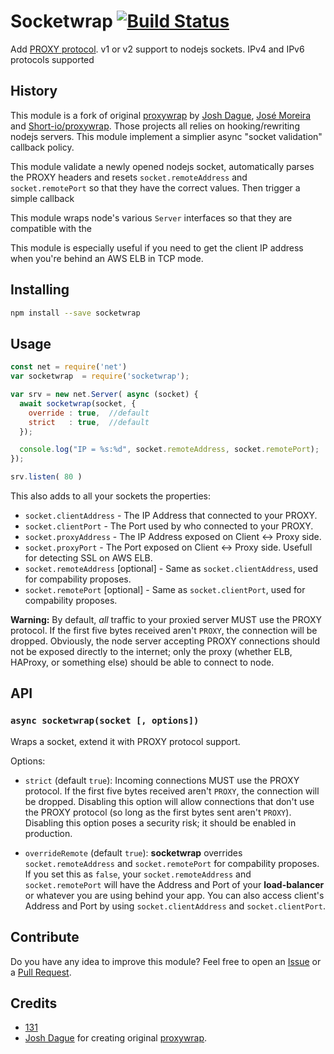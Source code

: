 # Socketwrap [![Build Status](https://travis-ci.org/findhit/proxywrap.svg?branch=master)](https://travis-ci.org/findhit/proxywrap)

Add [PROXY protocol](http://haproxy.1wt.eu/download/1.5/doc/proxy-protocol.txt). v1 or v2 support to nodejs sockets. IPv4 and IPv6 protocols supported

## History

This module is a fork of original [proxywrap](https://github.com/cusspvz/proxywrap) by [Josh Dague](https://github.com/daguej), [José Moreira
](https://github.com/cusspvz) and [Short-io/proxywrap](https://github.com/Short-io/proxywrap). Those projects all relies on hooking/rewriting nodejs servers. This module implement a simplier async "socket validation" callback policy.

This module validate a newly opened nodejs socket, automatically parses the PROXY headers and resets `socket.remoteAddress` and `socket.remotePort` so that they have the correct values. Then trigger a simple callback

This module wraps node's various `Server` interfaces so that they are compatible with the 

This module is especially useful if you need to get the client IP address when you're behind an AWS ELB in TCP mode.

## Installing

```bash
npm install --save socketwrap
```

## Usage

```js
const net = require('net')
var socketwrap  = require('socketwrap');

var srv = new net.Server( async (socket) {
  await socketwrap(socket, {
    override : true,  //default
    strict   : true,  //default
  });

  console.log("IP = %s:%d", socket.remoteAddress, socket.remotePort);
});

srv.listen( 80 )

```
This also adds to all your sockets the properties:
* `socket.clientAddress` - The IP Address that connected to your PROXY.
* `socket.clientPort` - The Port used by who connected to your PROXY.
* `socket.proxyAddress` - The IP Address exposed on Client <-> Proxy side.
* `socket.proxyPort` - The Port exposed on Client <-> Proxy side. Usefull for detecting SSL on AWS ELB.
* `socket.remoteAddress` [optional] - Same as `socket.clientAddress`, used for compability proposes.
* `socket.remotePort` [optional] - Same as `socket.clientPort`, used for compability proposes.

**Warning:** By default, *all* traffic to your proxied server MUST use the PROXY protocol.  If the first five bytes received aren't `PROXY`, the connection will be dropped.  Obviously, the node server accepting PROXY connections should not be exposed directly to the internet; only the proxy (whether ELB, HAProxy, or something else) should be able to connect to node.

## API


### `async socketwrap(socket [, options])`

Wraps a socket, extend it with PROXY protocol support.

Options:

- `strict` (default `true`): Incoming connections MUST use the PROXY protocol.  If the first five bytes received aren't `PROXY`, the connection will be dropped.  Disabling this option will allow connections that don't use the PROXY protocol (so long as the first bytes sent aren't `PROXY`).  Disabling this option poses a security risk; it should be enabled in production.

- `overrideRemote` (default `true`): **socketwrap** overrides `socket.remoteAddress` and `socket.remotePort` for compability proposes. If you set this as `false`, your `socket.remoteAddress` and `socket.remotePort` will have the Address and Port of your **load-balancer** or whatever you are using behind your app. You can also access client's Address and Port by using `socket.clientAddress` and `socket.clientPort`.

## Contribute

Do you have any idea to improve this module?
Feel free to open an [Issue](https://github.com/131/socketwrap/issues/new) or a [Pull Request](https://github.com/131/socketwrap/pulls).


## Credits
* [131](https://github.com/131)
* [Josh Dague](https://github.com/daguej) for creating original [proxywrap](https://github.com/daguej/node-proxywrap).


